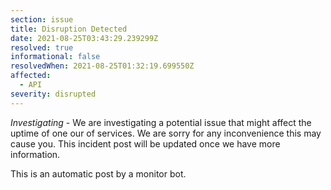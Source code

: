 ```yaml
---
section: issue
title: Disruption Detected
date: 2021-08-25T03:43:29.239299Z
resolved: true
informational: false
resolvedWhen: 2021-08-25T01:32:19.699550Z
affected:
  - API
severity: disrupted
---
```

*Investigating* - We are investigating a potential issue that might affect the uptime of one our of services. We are sorry for any inconvenience this may cause you. This incident post will be updated once we have more information.

This is an automatic post by a monitor bot.
        
